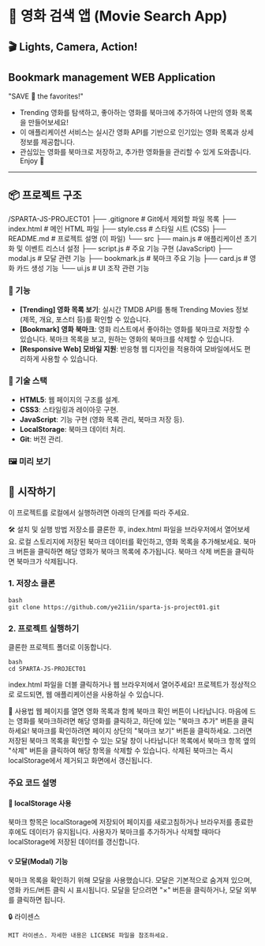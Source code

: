 # 🍿 영화 검색 앱 (Movie Search App)
## 🎬 Lights, Camera, Action!

## Bookmark management WEB Application

<p>"SAVE 💛 the favorites!"</p>

- Trending 영화를 탐색하고, 좋아하는 영화를 북마크에 추가하여 나만의 영화 목록을 만들어보세요!
- 이 애플리케이션 서비스는 실시간 영화 API를 기반으로 인기있는 영화 목록과 상세 정보를 제공합니다.
- 관심있는 영화를 북마크로 저장하고, 추가한 영화들을 관리할 수 있게 도와줍니다. Enjoy 💛

---

## 📦 프로젝트 구조

/SPARTA-JS-PROJECT01
├── .gitignore # Git에서 제외할 파일 목록
├── index.html # 메인 HTML 파일
├── style.css # 스타일 시트 (CSS)
├── README.md # 프로젝트 설명 (이 파일)
└── src
├── main.js # 애플리케이션 초기화 및 이벤트 리스너 설정
├── script.js # 주요 기능 구현 (JavaScript)
├── modal.js # 모달 관련 기능
├── bookmark.js # 북마크 주요 기능
├── card.js # 영화 카드 생성 기능
└── ui.js # UI 조작 관련 기능

### 📝 기능

- **[Trending] 영화 목록 보기**: 실시간 TMDB API를 통해 Trending Movies 정보 (제목, 개요, 포스터 등)를 확인할 수 있습니다.
- **[Bookmark] 영화 북마크**: 영화 리스트에서 좋아하는 영화를 북마크로 저장할 수 있습니다. 북마크 목록을 보고, 원하는 영화의 북마크를 삭제할 수 있습니다.
- **[Responsive Web] 모바일 지원**: 반응형 웹 디자인을 적용하여 모바일에서도 편리하게 사용할 수 있습니다.

### 📑 기술 스택

- **HTML5**: <i class="fas fa-code"></i> 웹 페이지의 구조를 설계.
- **CSS3**: <i class="fas fa-paint-brush"></i> 스타일링과 레이아웃 구현.
- **JavaScript**: <i class="fab fa-js"></i> 기능 구현 (영화 목록 관리, 북마크 저장 등).
- **LocalStorage**: <i class="fas fa-database"></i> 북마크 데이터 처리.
- **Git**: <i class="fab fa-github"></i> 버전 관리.

### 🖼️ 미리 보기

## 🚀 시작하기

이 프로젝트를 로컬에서 실행하려면 아래의 단계를 따라 주세요.

🛠️ 설치 및 실행 방법
저장소를 클론한 후, index.html 파일을 브라우저에서 열어보세요.
로컬 스토리지에 저장된 북마크 데이터를 확인하고, 영화 목록을 추가해보세요.
북마크 버튼을 클릭하면 해당 영화가 북마크 목록에 추가됩니다.
북마크 삭제 버튼을 클릭하면 북마크가 삭제됩니다.

### 1. 저장소 클론

```
bash
git clone https://github.com/ye21iin/sparta-js-project01.git
```

### 2. 프로젝트 실행하기

클론한 프로젝트 폴더로 이동합니다.

```
bash
cd SPARTA-JS-PROJECT01
```

index.html 파일을 더블 클릭하거나 웹 브라우저에서 열어주세요! 프로젝트가 정상적으로 로드되면, 웹 애플리케이션을 사용하실 수 있습니다.

📌 사용법
웹 페이지를 열면 영화 목록과 함께 북마크 확인 버튼이 나타납니다.
마음에 드는 영화를 북마크하려면 해당 영화를 클릭하고, 하단에 있는 "북마크 추가" 버튼을 클릭하세요!
북마크를 확인하려면 페이지 상단의 "북마크 보기" 버튼을 클릭하세요. 그러면 저장된 북마크 목록을 확인할 수 있는 모달 창이 나타납니다!
목록에서 북마크 항목 옆의 "삭제" 버튼을 클릭하여 해당 항목을 삭제할 수 있습니다.
삭제된 북마크는 즉시 localStorage에서 제거되고 화면에서 갱신됩니다.

### 주요 코드 설명

#### 💾 localStorage 사용
북마크 항목은 localStorage에 저장되어 페이지를 새로고침하거나 브라우저를 종료한 후에도 데이터가 유지됩니다. 사용자가 북마크를 추가하거나 삭제할 때마다 localStorage에 저장된 데이터를 갱신합니다.

#### 💡 모달(Modal) 기능
북마크 목록을 확인하기 위해 모달을 사용했습니다. 모달은 기본적으로 숨겨져 있으며, 영화 카드/버튼 클릭 시 표시됩니다. 모달을 닫으려면 "×" 버튼을 클릭하거나, 모달 외부를 클릭하면 됩니다.

🔒 라이센스

```
MIT 라이센스. 자세한 내용은 LICENSE 파일을 참조하세요.
```

